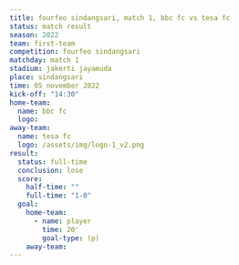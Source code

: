 ```yaml
---
title: fourfeo sindangsari, match 1, bbc fc vs tesa fc
status: match result
season: 2022
team: first-team
competition: fourfeo sindangsari
matchday: match 1
stadium: jakerti jayamuda
place: sindangsari
time: 05 november 2022
kick-off: "14:30"
home-team:
  name: bbc fc
  logo: 
away-team:
  name: tesa fc
  logo: /assets/img/logo-1_v2.png
result:
  status: full-time
  conclusion: lose
  score:
    half-time: ""
    full-time: "1-0"
  goal:
    home-team:
      - name: player
        time: 20'
        goal-type: (p)
    away-team:
---
```

